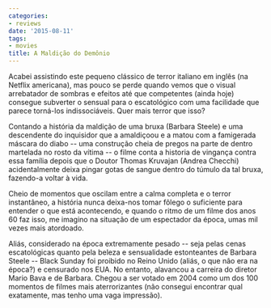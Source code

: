 ```yaml
---
categories:
- reviews
date: '2015-08-11'
tags:
- movies
title: A Maldição do Demônio
---
```


Acabei assistindo este pequeno clássico de terror italiano em inglês (na Netflix americana), mas pouco se perde quando vemos que o visual arrebatador de sombras e efeitos até que competentes (ainda hoje) consegue subverter o sensual para o escatológico com uma facilidade que parece torná-los indissociáveis. Quer mais terror que isso?

Contando a história da maldição de uma bruxa (Barbara Steele) e uma descendente do inquisidor que a amaldiçoou e a matou com a famigerada máscara do diabo -- uma construção cheia de pregos na parte de dentro martelada no rosto da vítima -- o filme conta a historia de vingança contra essa família depois que o Doutor Thomas Kruvajan (Andrea Checchi) acidentalmente deixa pingar gotas de sangue dentro do túmulo da tal bruxa, fazendo-a voltar à vida.

Cheio de momentos que oscilam entre a calma completa e o terror instantâneo, a história nunca deixa-nos tomar fôlego o suficiente para entender o que está acontecendo, e quando o ritmo de um filme dos anos 60 faz isso, me imagino na situação de um espectador da época, umas mil vezes mais atordoado.

Aliás, considerado na época extremamente pesado -- seja pelas cenas escatológicas quanto pela beleza e sensualidade estonteantes de Barbara Steele -- Black Sunday foi proibido no Reino Unido (aliás, o que não era na época?) e censurado nos EUA. No entanto, alavancou a carreira do diretor Mario Bava e de Barbara. Chegou a ser votado em 2004 como um dos 100 momentos de filmes mais aterrorizantes (não consegui encontrar qual exatamente, mas tenho uma vaga impressão).